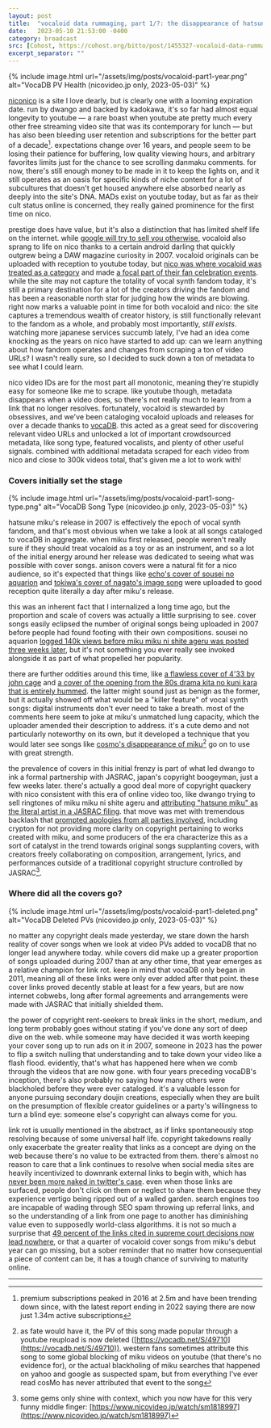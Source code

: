 ```yaml
---
layout: post
title:  "vocaloid data rummaging, part 1/?: the disappearance of hatsune miku's links"
date:   2023-05-10 21:53:00 -0400
category: broadcast
src: [Cohost, https://cohost.org/bitto/post/1455327-vocaloid-data-rummag]
excerpt_separator: ""
---
```


{% include image.html url="/assets/img/posts/vocaloid-part1-year.png" alt="VocaDB PV Health (nicovideo.jp only, 2023-05-03)" %}

[niconico](https://www.nicovideo.jp/) is a site I love dearly, but is clearly one with a looming expiration date. run by dwango and backed by kadokawa, it's so far had almost equal longevity to youtube — a rare boast when youtube ate pretty much every other free streaming video site that was its contemporary for lunch — but has also been bleeding user retention and subscriptions for the better part of a decade[^1]. expectations change over 16 years, and people seem to be losing their patience for buffering, low quality viewing hours, and arbitrary favorites limits just for the chance to see scrolling danmaku comments. for now, there's still enough money to be made in it to keep the lights on, and it still operates as an oasis for specific kinds of niche content for a lot of subcultures that doesn't get housed anywhere else absorbed nearly as deeply into the site's DNA. MADs exist on youtube today, but as far as their cult status online is concerned, they really gained prominence for the first time on nico.

<span>

prestige does have value, but it's also a distinction that has limited shelf life on the internet. while [google will try to sell you otherwise](https://www.youtube.com/watch?v=MGt25mv4-2Q), vocaloid also sprang to life on nico thanks to a certain android darling that quickly outgrew being a DAW magazine curiosity in 2007. vocaloid originals can be uploaded with reception to youtube today, but [nico was where vocaloid was treated as a category](http://web.archive.org/web/20170704015349/https://ex.nicovideo.jp/vocaloid) and made [a focal part of their fan celebration events](https://chokaigi.jp/2023/plan/vocaloidarea.html). while the site may not capture the totality of vocal synth fandom today, it's still a primary destination for a lot of the creators driving the fandom and has been a reasonable north star for judging how the winds are blowing. right now marks a valuable point in time for both vocaloid and nico: the site captures a tremendous wealth of creator history, is still functionally relevant to the fandom as a whole, and probably most importantly, *still exists*. watching more japanese services succumb lately, I've had an idea come knocking as the years on nico have started to add up: can we learn anything about how fandom operates and changes from scraping a ton of video URLs? I wasn't really sure, so I decided to suck down a ton of metadata to see what I could learn.

nico video IDs are for the most part all monotonic, meaning they're stupidly easy for someone like me to scrape. like youtube though, metadata disappears when a video does, so there's not really much to learn from a link that no longer resolves. fortunately, vocaloid is stewarded by obsessives, and we've been cataloging vocaloid uploads and releases for over a decade thanks to [vocaDB](https://vocadb.net/). this acted as a great seed for discovering relevant video URLs and unlocked a lot of important crowdsourced metadata, like song type, featured vocalists, and plenty of other useful signals. combined with additional metadata scraped for each video from nico and close to 300k videos total, that's given me a lot to work with! 

### Covers initially set the stage

{% include image.html url="/assets/img/posts/vocaloid-part1-song-type.png" alt="VocaDB Song Type (nicovideo.jp only, 2023-05-03)" %}

hatsune miku's release in 2007 is effectively the epoch of vocal synth fandom, and that's most obvious when we take a look at all songs cataloged to vocaDB in aggregate. when miku first released, people weren't really sure if they should treat vocaloid as a toy or as an instrument, and so a lot of the initial energy around her release was dedicated to seeing what was possible with cover songs. anison covers were a natural fit for a nico audience, so it's expected that things like [echo's cover of sousei no aquarion](https://www.nicovideo.jp/watch/sm965862) and [tokiwa's cover of nagato's image song](https://www.nicovideo.jp/watch/sm969310) were uploaded to good reception quite literally a day after miku's release.

this was an inherent fact that I internalized a long time ago, but the proportion and scale of covers was actually a little surprising to see. cover songs easily eclipsed the number of original songs being uploaded in 2007 before people had found footing with their own compositions. sousei no aquarion [logged 140k views before miku miku ni shite ageru was posted three weeks later](http://web.archive.org/web/20090111164227/http://www.nicochart.jp/watch/sm965862), but it's not something you ever really see invoked alongside it as part of what propelled her popularity.

there are further oddities around this time, like [a flawless cover of 4'33 by john cage](https://www.nicovideo.jp/watch/sm1088800) and [a cover of the opening from the 80s drama kita no kuni kara that is entirely hummed](https://www.nicovideo.jp/watch/sm1075089). the latter might sound just as benign as the former, but it actually showed off what would be a "killer feature" of vocal synth songs: digital instruments don't ever need to take a breath. most of the comments here seem to joke at miku's unmatched lung capacity, which the uploader amended their description to address. it's a cute demo and not particularly noteworthy on its own, but it developed a technique that you would later see songs like [cosmo's disappearance of miku](https://www.youtube.com/watch?v=VWVtIg5cdDU)[^2] go on to use with great strength.

the prevalence of covers in this initial frenzy is part of what led dwango to ink a formal partnership with JASRAC, japan's copyright boogeyman, just a few weeks later. there's actually a good deal more of copyright quackery with nico consistent with this era of online video too, like dwango trying to sell ringtones of miku miku ni shite ageru and [attributing "hatsune miku" as the literal artist in a JASRAC filing](https://www.itmedia.co.jp/news/articles/0712/19/news126.html). that move was met with tremendous backlash that [prompted apologies from all parties involved](https://www.j-cast.com/2007/12/20014836.html), including crypton for not providing more clarity on copyright pertaining to works created with miku, and some producers of the era characterize this as a sort of catalyst in the trend towards original songs supplanting covers, with creators freely collaborating on composition, arrangement, lyrics, and performances outside of a traditional copyright structure controlled by JASRAC[^3].

###  Where did all the covers go?
{% include image.html url="/assets/img/posts/vocaloid-part1-deleted.png" alt="VocaDB Deleted PVs (nicovideo.jp only, 2023-05-03)" %}

no matter any copyright deals made yesterday, we stare down the harsh reality of cover songs when we look at video PVs added to vocaDB that no longer lead anywhere today. while covers did make up a greater proportion of songs uploaded during 2007 than at any other time, that year emerges as a relative champion for link rot. keep in mind that vocaDB only began in 2011, meaning all of these links were only ever added after that point. these cover links proved decently stable at least for a few years, but are now internet cobwebs, long after formal agreements and arrangements were made with JASRAC that initially shielded them.

the power of copyright rent-seekers to break links in the short, medium, and long term probably goes without stating if you've done any sort of deep dive on the web. while someone may have decided it was worth keeping your cover song up to run ads on it in 2007, someone in 2023 has the power to flip a switch nulling that understanding and to take down your video like a flash flood. evidently, that's what has happened here when we comb through the videos that are now gone. with four years preceding vocaDB's inception, there's also probably no saying how many others were blackholed before they were ever cataloged. it's a valuable lesson for anyone pursuing secondary doujin creations, especially when they are built on the presumption of flexible creator guidelines or a party's willingness to turn a blind eye: someone else's copyright can always come for you.

link rot is usually mentioned in the abstract, as if links spontaneously stop resolving because of some universal half life. copyright takedowns really only exacerbate the greater reality that links as a concept are dying on the web because there's no value to be extracted from them. there's almost no reason to care that a link continues to resolve when social media sites are heavily incentivized to downrank external links to begin with, which has [never been more naked in twitter's case](https://www.theverge.com/2023/4/6/23673043/twitter-substack-embeds-bots-tools-api). even when those links are surfaced, people don't click on them or neglect to share them because they experience vertigo being ripped out of a walled garden. search engines too are incapable of wading through SEO spam throwing up referral links, and so the understanding of a link from one page to another has diminishing value even to supposedly world-class algorithms. it is not so much a surprise that [49 percent of the links cited in supreme court decisions now lead nowhere](https://www.nytimes.com/2013/09/24/us/politics/in-supreme-court-opinions-clicks-that-lead-nowhere.html), or that a quarter of vocaloid cover songs from miku's debut year can go missing, but a sober reminder that no matter how consequential a piece of content can be, it has a tough chance of surviving to maturity online.

---

[^1]: premium subscriptions peaked in 2016 at 2.5m and have been trending down since, with the latest report ending in 2022 saying there are now just 1.34m active subscriptions
[^2]: as fate would have it, the PV of this song made popular through a youtube reupload is now deleted ([https://vocadb.net/S/49710](https://vocadb.net/S/49710)). western fans sometimes attribute this song to some global blocking of miku videos on youtube (that there's no evidence for), or the actual blackholing of miku searches that happened on yahoo and google as suspected spam, but from everything I've ever read cosMo has never attributed that event to the song
[^3]: some gems only shine with context, which you now have for this very funny middle finger: [https://www.nicovideo.jp/watch/sm1818997](https://www.nicovideo.jp/watch/sm1818997)